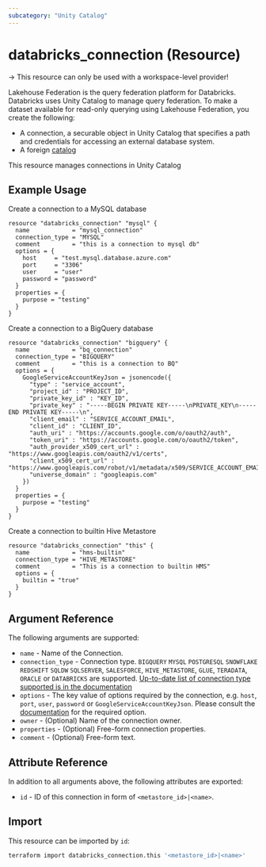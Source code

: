 ```yaml
---
subcategory: "Unity Catalog"
---
```

# databricks_connection (Resource)

-> This resource can only be used with a workspace-level provider!

Lakehouse Federation is the query federation platform for Databricks. Databricks uses Unity Catalog to manage query federation. To make a dataset available for read-only querying using Lakehouse Federation, you create the following:

- A connection, a securable object in Unity Catalog that specifies a path and credentials for accessing an external database system.
- A foreign [catalog](catalog.md)

This resource manages connections in Unity Catalog

## Example Usage

Create a connection to a MySQL database

```hcl
resource "databricks_connection" "mysql" {
  name            = "mysql_connection"
  connection_type = "MYSQL"
  comment         = "this is a connection to mysql db"
  options = {
    host     = "test.mysql.database.azure.com"
    port     = "3306"
    user     = "user"
    password = "password"
  }
  properties = {
    purpose = "testing"
  }
}
```

Create a connection to a BigQuery database

```hcl
resource "databricks_connection" "bigquery" {
  name            = "bq_connection"
  connection_type = "BIGQUERY"
  comment         = "this is a connection to BQ"
  options = {
    GoogleServiceAccountKeyJson = jsonencode({
      "type" : "service_account",
      "project_id" : "PROJECT_ID",
      "private_key_id" : "KEY_ID",
      "private_key" : "-----BEGIN PRIVATE KEY-----\nPRIVATE_KEY\n-----END PRIVATE KEY-----\n",
      "client_email" : "SERVICE_ACCOUNT_EMAIL",
      "client_id" : "CLIENT_ID",
      "auth_uri" : "https://accounts.google.com/o/oauth2/auth",
      "token_uri" : "https://accounts.google.com/o/oauth2/token",
      "auth_provider_x509_cert_url" : "https://www.googleapis.com/oauth2/v1/certs",
      "client_x509_cert_url" : "https://www.googleapis.com/robot/v1/metadata/x509/SERVICE_ACCOUNT_EMAIL",
      "universe_domain" : "googleapis.com"
    })
  }
  properties = {
    purpose = "testing"
  }
}
```

Create a connection to builtin Hive Metastore

```hcl
resource "databricks_connection" "this" {
  name            = "hms-builtin"
  connection_type = "HIVE_METASTORE"
  comment         = "This is a connection to builtin HMS"
  options = {
    builtin = "true"
  }
}
```

## Argument Reference

The following arguments are supported:

- `name` - Name of the Connection.
- `connection_type` - Connection type. `BIGQUERY` `MYSQL` `POSTGRESQL` `SNOWFLAKE` `REDSHIFT` `SQLDW` `SQLSERVER`, `SALESFORCE`, `HIVE_METASTORE`, `GLUE`, `TERADATA`, `ORACLE` or `DATABRICKS` are supported. [Up-to-date list of connection type supported is in the documentation](https://docs.databricks.com/query-federation/index.html#supported-data-sources)
- `options` - The key value of options required by the connection, e.g. `host`, `port`, `user`, `password` or `GoogleServiceAccountKeyJson`. Please consult the [documentation](https://docs.databricks.com/query-federation/index.html#supported-data-sources) for the required option.
- `owner` - (Optional) Name of the connection owner.
- `properties` -  (Optional) Free-form connection properties.
- `comment` - (Optional) Free-form text.

## Attribute Reference

In addition to all arguments above, the following attributes are exported:

- `id` - ID of this connection in form of `<metastore_id>|<name>`.

## Import

This resource can be imported by `id`:

```bash
terraform import databricks_connection.this '<metastore_id>|<name>'
```
